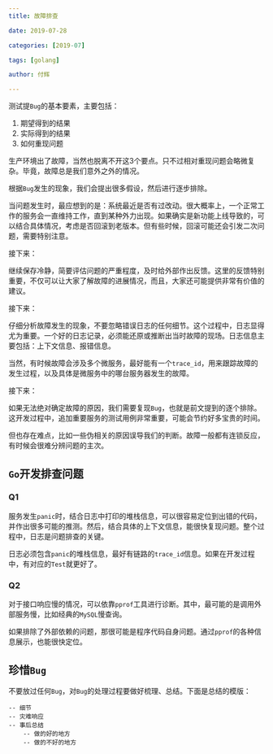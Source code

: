 ```yaml
---
title: 故障排查

date: 2019-07-28

categories: [2019-07]

tags: [golang]

author: 付辉

---
```


测试提`Bug`的基本要素，主要包括：

1. 期望得到的结果
2. 实际得到的结果
3. 如何重现问题

生产环境出了故障，当然也脱离不开这3个要点。只不过相对重现问题会略微复杂。毕竟，故障总是我们意外之外的情况。

根据`Bug`发生的现象，我们会提出很多假设，然后进行逐步排除。

当问题发生时，最应想到的是：系统最近是否有过改动。很大概率上，一个正常工作的服务会一直维持工作，直到某种外力出现。如果确实是新功能上线导致的，可以结合具体情况，考虑是否回滚到老版本。但有些时候，回滚可能还会引发二次问题，需要特别注意。

接下来：

继续保存冷静，简要评估问题的严重程度，及时给外部作出反馈。这里的反馈特别重要，不仅可以让大家了解故障的进展情况，而且，大家还可能提供非常有价值的建议。

接下来：

仔细分析故障发生的现象，不要忽略错误日志的任何细节。这个过程中，日志显得尤为重要。一个好的日志记录，必须能还原或推断出当时故障的现场。日志信息主要包括：上下文信息、报错信息。

当然，有时候故障会涉及多个微服务，最好能有一个`trace_id`，用来跟踪故障的发生过程，以及具体是微服务中的哪台服务器发生的故障。

接下来：

如果无法绝对确定故障的原因，我们需要复现`Bug`，也就是前文提到的逐个排除。这开发过程中，追加重要服务的测试用例非常重要，可能会节约好多宝贵的时间。

但也存在难点，比如一些伪相关的原因误导我们的判断。故障一般都有连锁反应，有时候会很难分辨问题的主次。

## `Go`开发排查问题

### Q1

服务发生`panic`时，结合日志中打印的堆栈信息，可以很容易定位到出错的代码，并作出很多可能的推测。然后，结合具体的上下文信息，能很快复现问题。整个过程中，日志是问题排查的关键。

日志必须包含`panic`的堆栈信息，最好有链路的`trace_id`信息。如果在开发过程中，有对应的`Test`就更好了。

### Q2

对于接口响应慢的情况，可以依靠`pprof`工具进行诊断。其中，最可能的是调用外部服务慢，比如经典的`MySQL`慢查询。

如果排除了外部依赖的问题，那很可能是程序代码自身问题。通过`pprof`的各种信息展示，也能很快定位。

## 珍惜`Bug`

不要放过任何`Bug`，对`Bug`的处理过程要做好梳理、总结。下面是总结的模版：

```
-- 细节
-- 灾难响应
-- 事后总结
    -- 做的好的地方
    -- 做的不好的地方
```